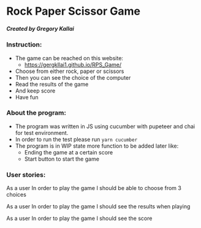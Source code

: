 # Rock Paper Scissor Game
##### Created by Gregory Kallai

### Instruction:
- The game can be reached on this website:
    - https://gergkllai1.github.io/RPS_Game/
- Choose from either rock, paper or scissors
- Then you can see the choice of the computer
- Read the results of the game
- And keep score
- Have fun

### About the program:
- The program was written in JS using cucumber with pupeteer and chai for test environment.
- In order to run the test please run `yarn cucumber`
- The program is in WIP state more function to be added later like:
    - Ending the game at a certain score
    - Start button to start the game

### User stories:
As a user
In order to play the game
I should be able to choose from 3 choices

As a user
In order to play the game 
I should see the results when playing

As a user
In order to play the game
I should see the score
